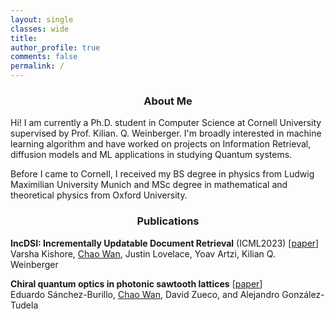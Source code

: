 ```yaml
---
layout: single
classes: wide
title:
author_profile: true
comments: false
permalink: /
---
```


<h3 align="center">About Me</h3>

Hi! I am currently a Ph.D. student in Computer Science at Cornell University supervised by Prof. Kilian. Q. Weinberger. I'm broadly interested in machine learning algorithm and have worked on projects on Information Retrieval, diffusion models and ML applications in studying Quantum systems.  

Before I came to Cornell, I received my BS degree in physics from Ludwig Maximilian University Munich and MSc degree in mathematical and theoretical physics from Oxford University. 

<h3 align="center">Publications</h3>

<b>IncDSI: Incrementally Updatable Document Retrieval</b> (ICML2023) [<a href="https://arxiv.org/abs/2307.10323">paper</a>]<br>
Varsha Kishore, <u>Chao Wan</u>, Justin Lovelace, Yoav Artzi, Kilian Q. Weinberger

<b>Chiral quantum optics in photonic sawtooth lattices</b> [<a href="https://journals.aps.org/prresearch/abstract/10.1103/PhysRevResearch.2.023003">paper</a>] <br>
Eduardo Sánchez-Burillo, <u>Chao Wan</u>, David Zueco, and Alejandro González-Tudela

